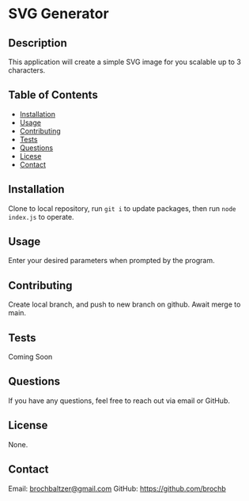 
  # SVG Generator

  ## Description
  This application will create a simple SVG image for you scalable up to 3 characters.

  ## Table of Contents
  - [Installation](#installation)
  - [Usage](#usage)
  - [Contributing](#contributing)
  - [Tests](#tests)
  - [Questions](#questions)
  - [Licese](#license)
  - [Contact](#contact)

  ## Installation
  Clone to local repository, run ```git i``` to update packages, then run ```node index.js``` to operate.

  ## Usage
  Enter your desired parameters when prompted by the program.

  ## Contributing
  Create local branch, and push to new branch on github. Await merge to main.

  ## Tests
  Coming Soon

  ## Questions
  If you have any questions, feel free to reach out via email or GitHub.

  ## License
 None.

  ## Contact
  Email: brochbaltzer@gmail.com
  GitHub: https://github.com/brochb